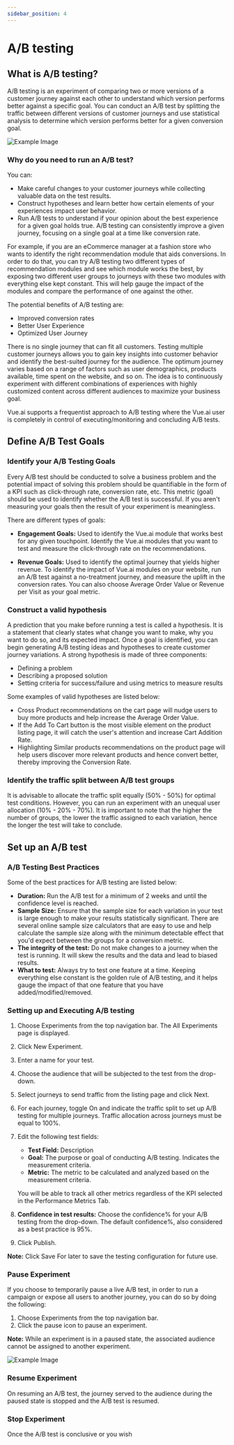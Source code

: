 ```yaml
---
sidebar_position: 4
---
```


# A/B testing

## What is A/B testing?

A/B testing is an experiment of comparing two or more versions of a customer journey against each other to understand which version performs better against a specific goal. You can conduct an A/B test by splitting the traffic between different versions of customer journeys and use statistical analysis to determine which version performs better for a given conversion goal.

![Example Image](https://d1r1e7xjkfj7nz.cloudfront.net/ab1.png)

### Why do you need to run an A/B test?

You can:
- Make careful changes to your customer journeys while collecting valuable data on the test results.
- Construct hypotheses and learn better how certain elements of your experiences impact user behavior.
- Run A/B tests to understand if your opinion about the best experience for a given goal holds true. A/B testing can consistently improve a given journey, focusing on a single goal at a time like conversion rate.

For example, if you are an eCommerce manager at a fashion store who wants to identify the right recommendation module that aids conversions. In order to do that, you can try A/B testing two different types of recommendation modules and see which module works the best, by exposing two different user groups to journeys with these two modules with everything else kept constant. This will help gauge the impact of the modules and compare the performance of one against the other.

The potential benefits of A/B testing are:
- Improved conversion rates
- Better User Experience
- Optimized User Journey

There is no single journey that can fit all customers. Testing multiple customer journeys allows you to gain key insights into customer behavior and identify the best-suited journey for the audience. The optimum journey varies based on a range of factors such as user demographics, products available, time spent on the website, and so on. The idea is to continuously experiment with different combinations of experiences with highly customized content across different audiences to maximize your business goal.

Vue.ai supports a frequentist approach to A/B testing where the Vue.ai user is completely in control of executing/monitoring and concluding A/B tests.

## Define A/B Test Goals

### Identify your A/B Testing Goals

Every A/B test should be conducted to solve a business problem and the potential impact of solving this problem should be quantifiable in the form of a KPI such as click-through rate, conversion rate, etc. This metric (goal) should be used to identify whether the A/B test is successful. If you aren't measuring your goals then the result of your experiment is meaningless.

There are different types of goals:

- **Engagement Goals:** Used to identify the Vue.ai module that works best for any given touchpoint. Identify the Vue.ai modules that you want to test and measure the click-through rate on the recommendations.

- **Revenue Goals:** Used to identify the optimal journey that yields higher revenue. To identify the impact of Vue.ai modules on your website, run an A/B test against a no-treatment journey, and measure the uplift in the conversion rates. You can also choose Average Order Value or Revenue per Visit as your goal metric.

### Construct a valid hypothesis

A prediction that you make before running a test is called a hypothesis. It is a statement that clearly states what change you want to make, why you want to do so, and its expected impact. Once a goal is identified, you can begin generating A/B testing ideas and hypotheses to create customer journey variations. A strong hypothesis is made of three components:

- Defining a problem
- Describing a proposed solution
- Setting criteria for success/failure and using metrics to measure results

Some examples of valid hypotheses are listed below:

- Cross Product recommendations on the cart page will nudge users to buy more products and help increase the Average Order Value.
- If the Add To Cart button is the most visible element on the product listing page, it will catch the user's attention and increase Cart Addition Rate.
- Highlighting Similar products recommendations on the product page will help users discover more relevant products and hence convert better, thereby improving the Conversion Rate.

### Identify the traffic split between A/B test groups

It is advisable to allocate the traffic split equally (50% - 50%) for optimal test conditions. However, you can run an experiment with an unequal user allocation (10% - 20% - 70%). It is important to note that the higher the number of groups, the lower the traffic assigned to each variation, hence the longer the test will take to conclude.

## Set up an A/B test

### A/B Testing Best Practices

Some of the best practices for A/B testing are listed below:

- **Duration:** Run the A/B test for a minimum of 2 weeks and until the confidence level is reached.
- **Sample Size:** Ensure that the sample size for each variation in your test is large enough to make your results statistically significant. There are several online sample size calculators that are easy to use and help calculate the sample size along with the minimum detectable effect that you'd expect between the groups for a conversion metric.
- **The integrity of the test:** Do not make changes to a journey when the test is running. It will skew the results and the data and lead to biased results.
- **What to test:** Always try to test one feature at a time. Keeping everything else constant is the golden rule of A/B testing, and it helps gauge the impact of that one feature that you have added/modified/removed.

### Setting up and Executing A/B testing

1. Choose Experiments from the top navigation bar. The All Experiments page is displayed.
2. Click New Experiment.
3. Enter a name for your test.
4. Choose the audience that will be subjected to the test from the drop-down.
5. Select journeys to send traffic from the listing page and click Next.
6. For each journey, toggle On and indicate the traffic split to set up A/B testing for multiple journeys. Traffic allocation across journeys must be equal to 100%.
7. Edit the following test fields:

    - **Test Field:** Description
    - **Goal:** The purpose or goal of conducting A/B testing. Indicates the measurement criteria.
    - **Metric:** The metric to be calculated and analyzed based on the measurement criteria.

    You will be able to track all other metrics regardless of the KPI selected in the Performance Metrics Tab.
8. **Confidence in test results:** Choose the confidence% for your A/B testing from the drop-down. The default confidence%, also considered as a best practice is 95%.
9. Click Publish.

**Note:** Click Save For later to save the testing configuration for future use.

### Pause Experiment

If you choose to temporarily pause a live A/B test, in order to run a campaign or expose all users to another journey, you can do so by doing the following:

1. Choose Experiments from the top navigation bar.
2. Click the pause icon to pause an experiment.

**Note:** While an experiment is in a paused state, the associated audience cannot be assigned to another experiment.

![Example Image](https://d1r1e7xjkfj7nz.cloudfront.net/ab2.png)

### Resume Experiment

On resuming an A/B test, the journey served to the audience during the paused state is stopped and the A/B test is resumed.

### Stop Experiment

Once the A/B test is conclusive or you wish
